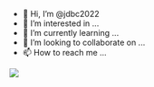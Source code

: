 - 👋 Hi, I’m @jdbc2022
- 👀 I’m interested in ...
- 🌱 I’m currently learning ...
- 💞️ I’m looking to collaborate on ...
- 📫 How to reach me ...
<img src="https://lh3.googleusercontent.com/pw/AJFCJaU6XtsrPbaR14T7E5gVz1LU4vID4YdNcMuwv2pORDn_cIpO7JfoKVsLNlwXGH6SaQV1e5C84VssPXhWTMNqq2KiXACZuRQ2kdFVz5_FMpyUuy6_wwraUZCdkudBS3AWBSWHURhn5IbrUDFww8ZVyEQbSk7AxRNSuo-7_Rd5g5kW8SylwBnK4AlPbhMZS-G62E_JVXkQkqfXQ7189D0ZUOWHup8wCu7ou56NJeasHDoDzKTilsa6e0dwaxgQx1aA1qhDXrc4ml6uQmO_53u84EaG1yOK0E92WCNBYQwJmd6qs86G6PQJfT8Dzly37q2ehTL-GMXzzv80jSA9zy95Ij3D_rekNsj3HcGID0szkAZboyhwd3_OZdYzcu1RjbLEe7uq5yPSxcHjX16OGcvh_t-8P8vtnHSouPLK_NiF2d6sr7IHbBQ4mrXZbucVoyJHUGMokj3mCWmNyLR_tG1Xj1x-ptZBKzQzBK6bG9smNrPKGjA2VpNQ_h-hbnqgUL9R5hOH3vlPDRS3bgi1ZWXzGA2m5OdYBIrYzze5jYJC7WG7duV61ahY8HhBXru9rSCfzOXWbPqThh86mQSB7QXW9RMdRQKdmESIeEr-mDsjfhZ_6oGY-7l0oB-weMPrDXz5j90o6XDbrhaoT-LmgpDB3QQ2IGY8IZVU_5ioRV6qvyo9Jw6ZpHX99fbBl5HALdjGJa8bkYv4pP_iFOsd_TIyiWtaP8MXKI7sPOX9Ry2-ilQUYNbDuMPLC_5OCi0LaX7PUp0UP8pI9qBwVmBf455lkyxOhRMouVBRrhPZ8GEbMCSNMebVwoCTCu6DTr0uITTV2sjnYCUd9TLpxMu9hkO0BtwuosE5bzbHwLkJ1CYkFgAqWSHTsXHed6Nx4hUI_AKiTCJnDPI5Q_VD15u4cR0J_w=w713-h1069-s-no?authuser=0">

<!---
jdbc2022/jdbc2022 is a ✨ special ✨ repository because its `README.md` (this file) appears on your GitHub profile.
You can click the Preview link to take a look at your changes.
--->
